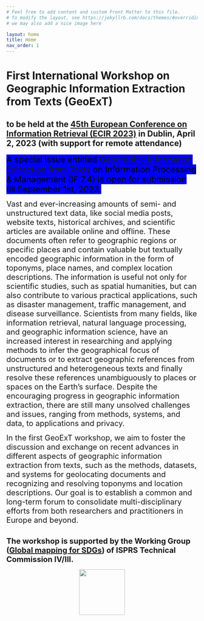 ```yaml
---
# Feel free to add content and custom Front Matter to this file.
# To modify the layout, see https://jekyllrb.com/docs/themes/#overriding-theme-defaults
# we may also add a nice image here

layout: home
title: Home
nav_order: 1
---
```


# First International Workshop on Geographic Information Extraction from Texts (GeoExT)

## to be held at the [45th European Conference on Information Retrieval (ECIR 2023)](https://ecir2023.org/) in Dublin, April 2, 2023 (with support for remote attendance)

<span style="background-color: blue; font-size:22px; color: black;">A special issue entitled [Geographic Information Extraction from Texts](https://www.sciencedirect.com/journal/information-processing-and-management/about/call-for-papers#geographic-information-extraction-from-texts) on Information Processing & Management (IF:7.4) is open for submission till September 1st, 2023.</span>


<span style="font-size:20px;"> 
  Vast and ever-increasing amounts of semi- and unstructured text data, like social media posts, website texts, historical archives, and scientific articles are available online and offline. These documents often refer to geographic regions or specific places and contain valuable but textually encoded geographic information in the form of toponyms, place names, and complex location descriptions. The information is useful not only for scientific studies, such as spatial humanities, but can also contribute to various practical applications, such as disaster management, traffic management, and disease surveillance. Scientists from many fields, like information retrieval, natural language processing, and geographic information science, have an increased interest in researching and applying methods to infer the geographical focus of documents or to extract geographic references from unstructured and heterogeneous texts and finally resolve these references unambiguously to places or spaces on the Earth’s surface. Despite the encouraging progress in geographic information extraction, there are still many unsolved challenges and issues, ranging from methods, systems, and data, to applications and privacy. </span>
 
<span style="font-size:20px;"> In the first GeoExT workshop, we aim to foster the discussion and exchange on recent advances in different aspects of geographic information extraction from texts, such as the methods, datasets, and systems for geolocating documents and recognizing and resolving toponyms and location descriptions. Our goal is to establish a common and long-term forum to consolidate multi-disciplinary efforts from both researchers and practitioners in Europe and beyond. </span>

\
<span style="font-size:20px;"> <Strong> The workshop is supported by the Working Group ([Global mapping for SDGs](https://www2.isprs.org/commissions/comm4/icwg-4-3/)) of ISPRS Technical Commission IV/III. </Strong>


<p align="center">
<a>
 <img src="{{site.baseurl}}/figure/isprs_logo.jpg" width="120"></a>
</p>

